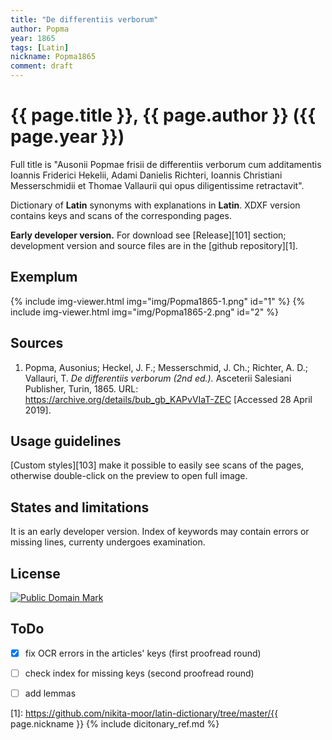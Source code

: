 ```yaml
---
title: "De differentiis verborum"
author: Popma
year: 1865
tags: [Latin]
nickname: Popma1865
comment: draft
---
```

# {{ page.title }}, {{ page.author }} ({{ page.year }})

Full title is "Ausonii Popmae frisii de differentiis verborum cum additamentis Ioannis Friderici Hekelii, Adami Danielis Richteri, Ioannis Christiani Messerschmidii et Thomae Vallaurii qui opus diligentissime retractavit".

Dictionary of **Latin** synonyms with explanations in **Latin**. XDXF version contains keys and scans of the corresponding pages.

**Early developer version.** For download see [Release][101] section; development version and source files are in the [github repository][1].


## Exemplum

{% include img-viewer.html img="img/Popma1865-1.png" id="1" %}
{% include img-viewer.html img="img/Popma1865-2.png" id="2" %}


## Sources

1. Popma, Ausonius; Heckel, J. F.; Messerschmid, J. Ch.; Richter, A. D.; Vallauri, T. _De differentiis verborum (2nd ed.)._ Asceterii Salesiani Publisher, Turin, 1865. URL: <https://archive.org/details/bub_gb_KAPvVIaT-ZEC> \[Accessed 28 April 2019\].


## Usage guidelines

[Custom styles][103] make it possible to easily see scans of the pages, otherwise double-click on the preview to open full image.


## States and limitations

It is an early developer version. Index of keywords may contain errors or missing lines, currenty undergoes examination.


## License

<a rel="license" href="http://creativecommons.org/publicdomain/mark/1.0/">
<img src="https://licensebuttons.net/p/mark/1.0/88x31.png"
     style="border-style: none;" alt="Public Domain Mark" />
</a>


## ToDo

* [x] fix OCR errors in the articles' keys (first proofread round)
* [ ] check index for missing keys (second proofread round)
* [ ] add lemmas


[1]: https://github.com/nikita-moor/latin-dictionary/tree/master/{{ page.nickname }}
{% include dicitonary_ref.md %}

